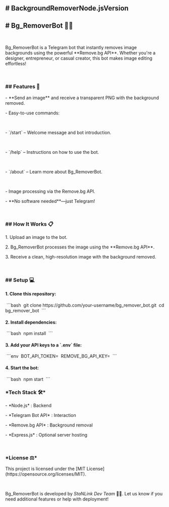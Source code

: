 <h2># BackgroundRemoverNode.jsVersion</h2>
<h2>‎# Bg_RemoverBot 🎨🤖</h2>
‎
<p>Bg_RemoverBot is a Telegram bot that instantly removes image backgrounds using the powerful **Remove.bg API**. Whether you're a designer, entrepreneur, or casual creator, this bot makes image editing effortless!</p>
‎
<h3>‎## Features 🚀</h3>
<p>‎- **Send an image** and receive a transparent PNG with the background removed.</p>
<p>- Easy-to-use commands:</p>
‎  <p>- `/start` – Welcome message and bot introduction.</p>
‎  <p>- `/help` – Instructions on how to use the bot.</p>
‎  <p>- `/about` – Learn more about Bg_RemoverBot.</p>
‎  <p>- Image processing via the Remove.bg API.</p>
<p>- **No software needed**—just Telegram!</p>
‎
<h3>## How It Works 📋</h3>
<p‎>1. Upload an image to the bot.</p>
<p>2. Bg_RemoverBot processes the image using the **Remove.bg API**.</p>
<p>‎3. Receive a clean, high-resolution image with the background removed.</p>
‎
<h3>‎## Setup 💻</h3>
<h4>1. Clone this repository:</h4>
‎   ```bash
‎   git clone https://github.com/your-username/bg_remover_bot.git
‎   cd bg_remover_bot
‎   ```
<h4>‎2. Install dependencies:</h4>
‎   ```bash
‎   npm install
‎   ```
‎<h4>3. Add your API keys to a `.env` file:</h4>
‎   ```env
‎   BOT_API_TOKEN=<Your Telegram Bot API Token>
‎   REMOVE_BG_API_KEY=<Your Remove.bg API Key>
‎   ```
<h4>‎4. Start the bot:</h4>
‎   ```bash
‎   npm start
‎   ```
‎
<h3>*Tech Stack 🛠️*</h3>
<p>‎- *Node.js* : Backend</p>
<p>‎- *Telegram Bot API* : Interaction</p>
<p>‎- *Remove.bg API* : Background removal</p>
<p>‎- *Express.js* : Optional server hosting</p>
‎
‎<h3>*License ⚖️*</h3>
<p>This project is licensed under the [MIT License](https://opensource.org/licenses/MIT).</p>

‎
‎<p>Bg_RemoverBot is developed by *StaNLink Dev Team* 💯🔥. Let us know if you need additional features or help with deployment!</p>
